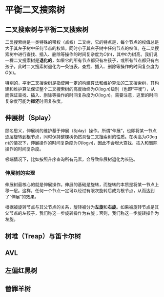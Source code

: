 # 平衡二叉搜索树

## 二叉搜索树与平衡二叉搜索树

二叉搜索树是一类特殊的带权（点权）二叉树，它的特点是，每个节点的权值总是大于其左子树中任何节点的权值，同时小于其右子树中任何节点的权值。在二叉搜索树中进行查找、插入、删除等操作的时间复杂度为$O(h)$，其中$h$为树高。我们说一棵二叉搜索树是**退化的**，如果它的所有节点都只有左孩子，或所有节点都只有右孩子。此时二叉搜索树退化为一条链表，查找、插入、删除等操作的时间复杂度为$O(n)$。

特别的，平衡二叉搜索树是指使用一定的构建算法和维护算法的二叉搜索树，其构建和维护算法保证整个二叉搜索树的高度始终为$O(\log n)$级别（也即“平衡”），从而保证查找、插入、删除等操作的时间复杂度为$O(\log n)$。需要注意，这里的时间复杂度可能为**摊还**时间复杂度。

## 伸展树（Splay）

顾名思义，伸展树的维护基于伸展（Splay）操作。所谓“伸展”，也即将某一节点逐层旋转到根节点，同时保持整棵树仍然具备二叉搜索树的性质。在树高为$O(\log n)$的情况下，伸展操作的时间复杂度为$O(\log n)$，因此不会增大查找、插入和删除操作的时间复杂度。

极端情况下，比如按照升序查询所有元素，会导致伸展树退化为长链。

### 伸展树的实现

伸展树最核心的就是伸展操作。伸展的基础是旋转，而旋转的本质是将某一节点上移一层。这样，任何一个节点一定可以经过有限次旋转后成为根节点，从而达到了“伸展”的效果。

根据被旋转节点与其父节点的关系，旋转被分为**左旋**和**右旋**。如果被旋转节点是其父节点的左孩子，我们称这一步旋转操作为右旋；否则，我们称这一步旋转操作为左旋。

## 树堆（Treap）与笛卡尔树

## AVL

## 左偏红黑树

## 替罪羊树
